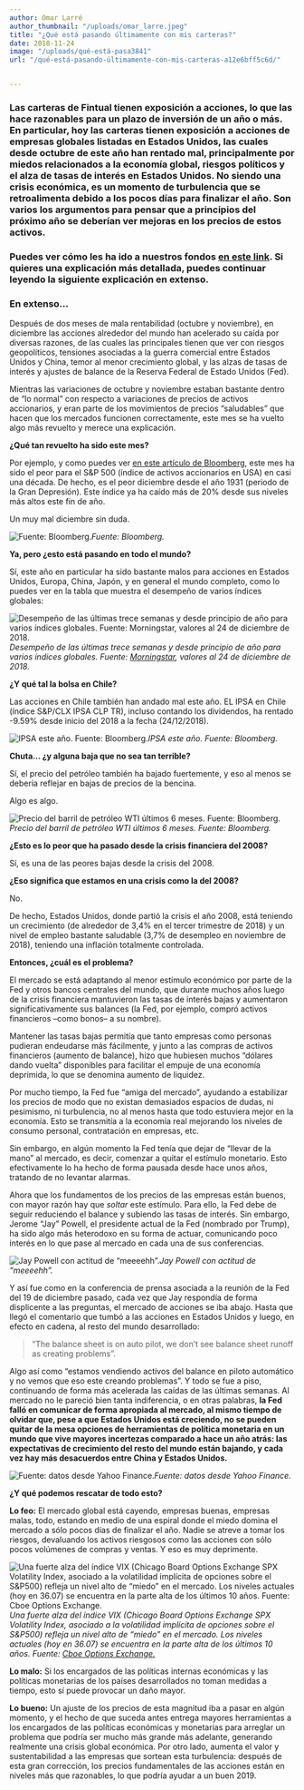 ```yaml
---
author: Omar Larré
author_thumbnail: "/uploads/omar_larre.jpeg"
title: "¿Qué está pasando últimamente con mis carteras?"
date: 2018-11-24
image: "/uploads/qué-está-pasa3841"
url: "/qué-está-pasando-últimamente-con-mis-carteras-a12e6bff5c6d/"


---
```


### Las carteras de Fintual tienen exposición a acciones, lo que las hace razonables para un plazo de inversión de un año o más. En particular, hoy las carteras tienen exposición a acciones de empresas globales listadas en Estados Unidos, las cuales desde octubre de este año han rentado mal, principalmente por miedos relacionados a la economía global, riesgos políticos y el alza de tasas de interés en Estados Unidos. No siendo una crisis económica, es un momento de turbulencia que se retroalimenta debido a los pocos días para finalizar el año. Son varios los argumentos para pensar que a principios del próximo año se deberían ver mejoras en los precios de estos activos.

### Puedes ver cómo les ha ido a nuestros fondos [en este link](https://oaestay.github.io/fintual-charts/). Si quieres una explicación más detallada, puedes continuar leyendo la siguiente explicación en extenso.

### En extenso…

Después de dos meses de mala rentabilidad (octubre y noviembre), en diciembre las acciones alrededor del mundo han acelerado su caída por diversas razones, de las cuales las principales tienen que ver con riesgos geopolíticos, tensiones asociadas a la guerra comercial entre Estados Unidos y China, temor al menor crecimiento global, y las alzas de tasas de interés y ajustes de balance de la Reserva Federal de Estado Unidos (Fed).

Mientras las variaciones de octubre y noviembre estaban bastante dentro de “lo normal” con respecto a variaciones de precios de activos accionarios, y eran parte de los movimientos de precios “saludables” que hacen que los mercados funcionen correctamente, este mes se ha vuelto algo más revuelto y merece una explicación.

**¿Qué tan revuelto ha sido este mes?**

Por ejemplo, y como puedes ver [en este artículo de Bloomberg](https://www.bloomberg.com/news/articles/2018-12-20/whimpers-bangs-and-bear-markets-how-bad-will-it-get-in-stocks), este mes ha sido el peor para el S&P 500 (índice de activos accionarios en USA) en casi una década. De hecho, es el peor diciembre desde el año 1931 (periodo de la Gran Depresión). Este índice ya ha caído más de 20% desde sus niveles más altos este fin de año.

Un muy mal diciembre sin duda.

![Fuente: Bloomberg.](/uploads/qué-está-pasa6723)*Fuente: Bloomberg.*

**Ya, pero ¿esto está pasando en todo el mundo?**

Sí, este año en particular ha sido bastante malos para acciones en Estados Unidos, Europa, China, Japón, y en general el mundo completo, como lo puedes ver en la tabla que muestra el desempeño de varios índices globales:

![Desempeño de las últimas trece semanas y desde principio de año para varios índices globales. Fuente: [Morningstar](/uploads/qué-está-pasa7411.html), valores al 24 de diciembre de 2018.](https://cdn-images-1.medium.com/max/2000/0*FXwtNKtLtznZfPcU)*Desempeño de las últimas trece semanas y desde principio de año para varios índices globales. Fuente: [Morningstar](http://news.morningstar.com/index/indexReturn.html), valores al 24 de diciembre de 2018.*

**¿Y qué tal la bolsa en Chile?**

Las acciones en Chile también han andado mal este año. EL IPSA en Chile (índice S&P/CLX IPSA CLP TR), incluso contando los dividendos, ha rentado -9.59% desde inicio del 2018 a la fecha (24/12/2018).

![IPSA este año. Fuente: Bloomberg.](/uploads/qué-está-pasa8204)*IPSA este año. Fuente: Bloomberg.*

**Chuta… ¿y alguna baja que no sea tan terrible?**

Sí, el precio del petróleo también ha bajado fuertemente, y eso al menos se debería reflejar en bajas de precios de la bencina.

Algo es algo.

![Precio del barril de petróleo WTI últimos 6 meses. Fuente: Bloomberg.](/uploads/qué-está-pasa4486)*Precio del barril de petróleo WTI últimos 6 meses. Fuente: Bloomberg.*

**¿Esto es lo peor que ha pasado desde la crisis financiera del 2008?**

Sí, es una de las peores bajas desde la crisis del 2008.

**¿Eso significa que estamos en una crisis como la del 2008?**

No.

De hecho, Estados Unidos, donde partió la crisis el año 2008, está teniendo un crecimiento (de alrededor de 3,4% en el tercer trimestre de 2018) y un nivel de empleo bastante saludable (3,7% de desempleo en noviembre de 2018), teniendo una inflación totalmente controlada.

**Entonces, ¿cuál es el problema?**

El mercado se está adaptando al menor estímulo económico por parte de la Fed y otros bancos centrales del mundo, que durante muchos años luego de la crisis financiera mantuvieron las tasas de interés bajas y aumentaron significativamente sus balances (la Fed, por ejemplo, compró activos financieros –como bonos– a su nombre).

Mantener las tasas bajas permitía que tanto empresas como personas pudieran endeudarse más fácilmente, y junto a las compras de activos financieros (aumento de balance), hizo que hubiesen muchos “dólares dando vuelta” disponibles para facilitar el empuje de una economía deprimida, lo que se denomina aumento de liquidez.

Por mucho tiempo, la Fed fue “amiga del mercado”, ayudando a estabilizar los precios de modo que no existan demasiados espacios de dudas, ni pesimismo, ni turbulencia, no al menos hasta que todo estuviera mejor en la economía. Esto se transmitía a la economía real mejorando los niveles de consumo personal, contratación en empresas, etc.

Sin embargo, en algún momento la Fed tenía que dejar de “llevar de la mano” al mercado, es decir, comenzar a quitar el estímulo monetario. Esto efectivamente lo ha hecho de forma pausada desde hace unos años, tratando de no levantar alarmas.

Ahora que los fundamentos de los precios de las empresas están buenos, con mayor razón hay que *soltar* este estímulo. Para ello, la Fed debe de seguir reduciendo el balance y subiendo las tasas de interés. Sin embargo, Jerome “Jay” Powell, el presidente actual de la Fed (nombrado por Trump), ha sido algo más heterodoxo en su forma de actuar, comunicando poco interés en lo que pase al mercado en cada una de sus conferencias.

![Jay Powell con actitud de “meeeehh”.](/uploads/qué-está-pasa3841)*Jay Powell con actitud de “meeeehh”.*

Y así fue como en la conferencia de prensa asociada a la reunión de la Fed del 19 de diciembre pasado, cada vez que Jay respondía de forma displicente a las preguntas, el mercado de acciones se iba abajo. Hasta que llegó el comentario que tumbó a las acciones en Estados Unidos y luego, en efecto en cadena, al resto del mundo desarrollado:
> “The balance sheet is on auto pilot, we don’t see balance sheet runoff as creating problems”.

Algo así como “estamos vendiendo activos del balance en piloto automático y no vemos que eso este creando problemas”. Y todo se fue a piso, continuando de forma más acelerada las caídas de las últimas semanas. Al mercado no le pareció bien tanta indiferencia, o en otras palabras, **la Fed falló en comunicar de forma apropiada al mercado, al mismo tiempo de olvidar que, pese a que Estados Unidos está creciendo, no se pueden quitar de la mesa opciones de herramientas de política monetaria en un mundo que vive mayores incertezas comparado a hace un año atrás: las expectativas de crecimiento del resto del mundo están bajando, y cada vez hay más desacuerdos entre China y Estados Unidos.**

![Fuente: datos desde Yahoo Finance.](/uploads/qué-está-pasa4074.png)*Fuente: datos desde Yahoo Finance.*

**¿Y qué podemos rescatar de todo esto?**

**Lo feo:** El mercado global está cayendo, empresas buenas, empresas malas, todo, estando en medio de una espiral donde el miedo domina el mercado a sólo pocos días de finalizar el año. Nadie se atreve a tomar los riesgos, devaluando los activos riesgosos como las acciones con sólo pocos volúmenes de compras y ventas. Y eso es muy deprimente.

![Una fuerte alza del índice VIX (Chicago Board Options Exchange SPX Volatility Index, asociado a la volatilidad implícita de opciones sobre el S&P500) refleja un nivel alto de “miedo” en el mercado. Los niveles actuales (hoy en 36.07) se encuentra en la parte alta de los últimos 10 años. Fuente: [Cboe Options Exchange.](/uploads/qué-está-pasa2018)](https://cdn-images-1.medium.com/max/2000/0*uyrucHURFh7qSliL)*Una fuerte alza del índice VIX (Chicago Board Options Exchange SPX Volatility Index, asociado a la volatilidad implícita de opciones sobre el S&P500) refleja un nivel alto de “miedo” en el mercado. Los niveles actuales (hoy en 36.07) se encuentra en la parte alta de los últimos 10 años. Fuente: [Cboe Options Exchange.](http://www.cboe.com/vix)*

**Lo malo:** Si los encargados de las políticas internas económicas y las políticas monetarias de los países desarrollados no toman medidas a tiempo, esto sí puede provocar un daño mayor.

**Lo bueno:** Un ajuste de los precios de esta magnitud iba a pasar en algún momento, y el hecho de que suceda antes entrega mayores herramientas a los encargados de las políticas económicas y monetarias para arreglar un problema que podría ser mucho más grande más adelante, generando realmente una crisis global económica. Por otro lado, aumenta el valor y sustentabilidad a las empresas que sortean esta turbulencia: después de esta gran corrección, los precios fundamentales de las acciones están en niveles más que razonables, lo que podría ayudar a un buen 2019.
